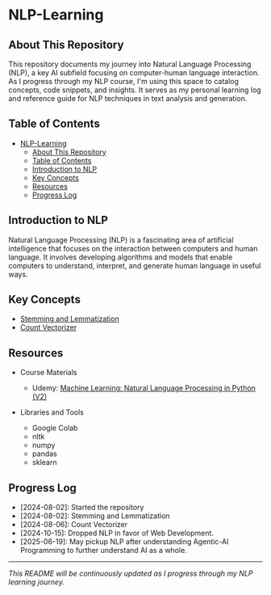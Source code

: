 # NLP-Learning

## About This Repository

This repository documents my journey into Natural Language Processing (NLP), a key AI subfield focusing on computer-human language interaction. As I progress through my NLP course, I'm using this space to catalog concepts, code snippets, and insights. It serves as my personal learning log and reference guide for NLP techniques in text analysis and generation.

## Table of Contents

- [NLP-Learning](#nlp-learning)
  - [About This Repository](#about-this-repository)
  - [Table of Contents](#table-of-contents)
  - [Introduction to NLP](#introduction-to-nlp)
  - [Key Concepts](#key-concepts)
  - [Resources](#resources)
  - [Progress Log](#progress-log)

## Introduction to NLP

Natural Language Processing (NLP) is a fascinating area of artificial intelligence that focuses on the interaction between computers and human language. It involves developing algorithms and models that enable computers to understand, interpret, and generate human language in useful ways.

## Key Concepts

- [Stemming and Lemmatization](./Stemming-and-Lemmatization/README.md)
- [Count Vectorizer](./Count-Vectorizer/README.md)

## Resources

- Course Materials

  - Udemy: [Machine Learning: Natural Language Processing in Python (V2)](https://www.udemy.com/course/natural-language-processing-in-python/)

- Libraries and Tools
  - Google Colab
  - nltk
  - numpy
  - pandas
  - sklearn

## Progress Log

- [2024-08-02]: Started the repository
- [2024-08-02]: Stemming and Lemmatization
- [2024-08-06]: Count Vectorizer
- [2024-10-15]: Dropped NLP in favor of Web Development.
- [2025-06-19]: May pickup NLP after understanding Agentic-AI Programming to further understand AI as a whole.

---

_This README will be continuously updated as I progress through my NLP learning journey._
